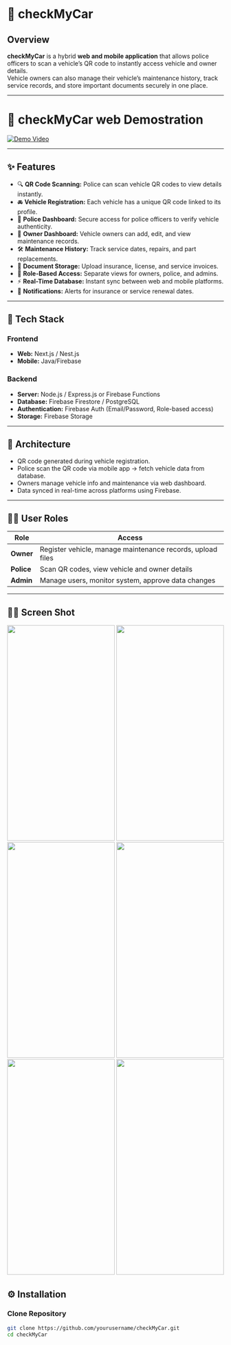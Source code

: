 # 🚗 checkMyCar

## Overview
**checkMyCar** is a hybrid **web and mobile application** that allows police officers to scan a vehicle’s QR code to instantly access vehicle and owner details.  
Vehicle owners can also manage their vehicle’s maintenance history, track service records, and store important documents securely in one place.

---
# 🚗 checkMyCar web Demostration
[![Demo Video](https://github.com/user-attachments/assets/f5774717-df10-405a-9c85-379bfe2ee205)](https://drive.google.com/drive/u/0/folders/1tTahQQ3jqmm-zP1bZAK78ske9QbRBBbr)

---
## ✨ Features
- 🔍 **QR Code Scanning:** Police can scan vehicle QR codes to view details instantly.  
- 🚘 **Vehicle Registration:** Each vehicle has a unique QR code linked to its profile.  
- 👮 **Police Dashboard:** Secure access for police officers to verify vehicle authenticity.  
- 🧾 **Owner Dashboard:** Vehicle owners can add, edit, and view maintenance records.  
- 🛠️ **Maintenance History:** Track service dates, repairs, and part replacements.  
- 📄 **Document Storage:** Upload insurance, license, and service invoices.  
- 🔐 **Role-Based Access:** Separate views for owners, police, and admins.  
- ⚡ **Real-Time Database:** Instant sync between web and mobile platforms.  
- 🔔 **Notifications:** Alerts for insurance or service renewal dates.

---

## 🧩 Tech Stack
### Frontend
- **Web:** Next.js / Nest.js 
- **Mobile:** Java/Firebase  

### Backend
- **Server:** Node.js / Express.js or Firebase Functions  
- **Database:** Firebase Firestore / PostgreSQL  
- **Authentication:** Firebase Auth (Email/Password, Role-based access)  
- **Storage:** Firebase Storage 

---

## 🧱 Architecture
- QR code generated during vehicle registration.
- Police scan the QR code via mobile app → fetch vehicle data from database.
- Owners manage vehicle info and maintenance via web dashboard.
- Data synced in real-time across platforms using Firebase.

---

## 🧑‍💻 User Roles
| Role | Access |
|------|---------|
| **Owner** | Register vehicle, manage maintenance records, upload files |
| **Police** | Scan QR codes, view vehicle and owner details |
| **Admin** | Manage users, monitor system, approve data changes |

---
## 🧑‍💻 Screen Shot
 <img src="https://github.com/user-attachments/assets/dac4578e-88b7-4b8b-ab32-c69b1fe9f9da" width="250" height="500" />
 <img src="https://github.com/user-attachments/assets/736003a9-2276-4ce9-8fec-2d3618f475ad" width="250" height="500" />
 <img src="https://github.com/user-attachments/assets/afbf8cab-a0ae-48cd-9b32-43fffcabed7c" width="250" height="500" />
 <img src="https://github.com/user-attachments/assets/089ae7b5-9f02-49fc-b6e8-e48836bc847b" width="250" height="500" />
 <img src="https://github.com/user-attachments/assets/b268f65e-7864-4652-833c-955ef71954ca" width="250" height="500" />
 <img src="https://github.com/user-attachments/assets/6dae8af9-7f27-4e0f-a3b1-6f699b13d677" width="250" height="500" />

## ⚙️ Installation
### Clone Repository
```bash
git clone https://github.com/yourusername/checkMyCar.git
cd checkMyCar
